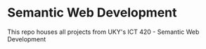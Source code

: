 # Semantic Web Development

This repo houses all projects from UKY's ICT 420 - Semantic Web Development